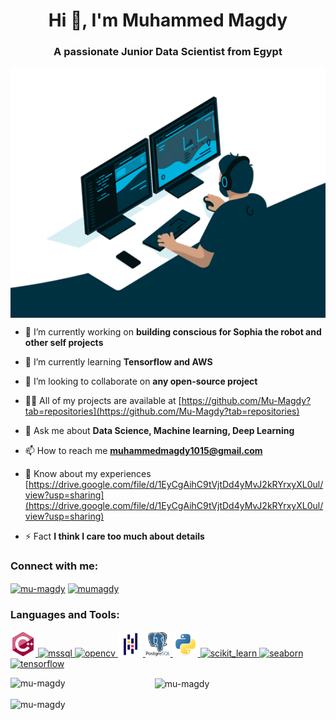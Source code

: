 <h1 align="center">Hi 👋, I'm Muhammed Magdy</h1>
<h3 align="center">A passionate Junior Data Scientist from Egypt</h3>

<p align="center"><a href="https://github.com/Mu-Magdy/Mu-Magdy/blob/main/giphy.gif" target="blank"><img align="center" src="https://github.com/Mu-Magdy/Mu-Magdy/blob/main/giphy.gif" height="400" /></a></p>

- 🔭 I’m currently working on **building conscious for Sophia the robot and other self projects**

- 🌱 I’m currently learning **Tensorflow and AWS**

- 👯 I’m looking to collaborate on **any open-source project**

- 👨‍💻 All of my projects are available at [https://github.com/Mu-Magdy?tab=repositories](https://github.com/Mu-Magdy?tab=repositories)

- 💬 Ask me about **Data Science, Machine learning, Deep Learning**

- 📫 How to reach me **muhammedmagdy1015@gmail.com**

- 📄 Know about my experiences [https://drive.google.com/file/d/1EyCgAihC9tVjtDd4yMvJ2kRYrxyXL0ul/view?usp=sharing](https://drive.google.com/file/d/1EyCgAihC9tVjtDd4yMvJ2kRYrxyXL0ul/view?usp=sharing)

- ⚡ Fact **I think I care too much about details**

<h3 align="left">Connect with me:</h3>
<p align="left">
<a href="https://linkedin.com/in/mu-magdy" target="blank"><img align="center" src="https://raw.githubusercontent.com/rahuldkjain/github-profile-readme-generator/master/src/images/icons/Social/linked-in-alt.svg" alt="mu-magdy" height="30" width="40" /></a>
<a href="https://kaggle.com/mumagdy" target="blank"><img align="center" src="https://raw.githubusercontent.com/rahuldkjain/github-profile-readme-generator/master/src/images/icons/Social/kaggle.svg" alt="mumagdy" height="30" width="40" /></a>
</p>

<h3 align="left">Languages and Tools:</h3>
<p align="left"> <a href="https://www.w3schools.com/cpp/" target="_blank" rel="noreferrer"> <img src="https://raw.githubusercontent.com/devicons/devicon/master/icons/cplusplus/cplusplus-original.svg" alt="cplusplus" width="40" height="40"/> </a> <a href="https://www.microsoft.com/en-us/sql-server" target="_blank" rel="noreferrer"> <img src="https://www.svgrepo.com/show/303229/microsoft-sql-server-logo.svg" alt="mssql" width="40" height="40"/> </a> <a href="https://opencv.org/" target="_blank" rel="noreferrer"> <img src="https://www.vectorlogo.zone/logos/opencv/opencv-icon.svg" alt="opencv" width="40" height="40"/> </a> <a href="https://pandas.pydata.org/" target="_blank" rel="noreferrer"> <img src="https://raw.githubusercontent.com/devicons/devicon/2ae2a900d2f041da66e950e4d48052658d850630/icons/pandas/pandas-original.svg" alt="pandas" width="40" height="40"/> </a> <a href="https://www.postgresql.org" target="_blank" rel="noreferrer"> <img src="https://raw.githubusercontent.com/devicons/devicon/master/icons/postgresql/postgresql-original-wordmark.svg" alt="postgresql" width="40" height="40"/> </a> <a href="https://www.python.org" target="_blank" rel="noreferrer"> <img src="https://raw.githubusercontent.com/devicons/devicon/master/icons/python/python-original.svg" alt="python" width="40" height="40"/> </a> <a href="https://scikit-learn.org/" target="_blank" rel="noreferrer"> <img src="https://upload.wikimedia.org/wikipedia/commons/0/05/Scikit_learn_logo_small.svg" alt="scikit_learn" width="40" height="40"/> </a> <a href="https://seaborn.pydata.org/" target="_blank" rel="noreferrer"> <img src="https://seaborn.pydata.org/_images/logo-mark-lightbg.svg" alt="seaborn" width="40" height="40"/> </a> <a href="https://www.tensorflow.org" target="_blank" rel="noreferrer"> <img src="https://www.vectorlogo.zone/logos/tensorflow/tensorflow-icon.svg" alt="tensorflow" width="40" height="40"/> </a> </p>


<p><img align="left" src="https://github-readme-stats.vercel.app/api/top-langs?username=mu-magdy&show_icons=true&locale=en&layout=compact" alt="mu-magdy" width=45% /></p>

<p>&nbsp;<img align="center" src="https://github-readme-stats.vercel.app/api?username=mu-magdy&show_icons=true&locale=en" alt="mu-magdy" width=45% /></p>

<p><img align="center" src="https://github-readme-streak-stats.herokuapp.com/?user=mu-magdy&" alt="mu-magdy" width=45% /></p>
